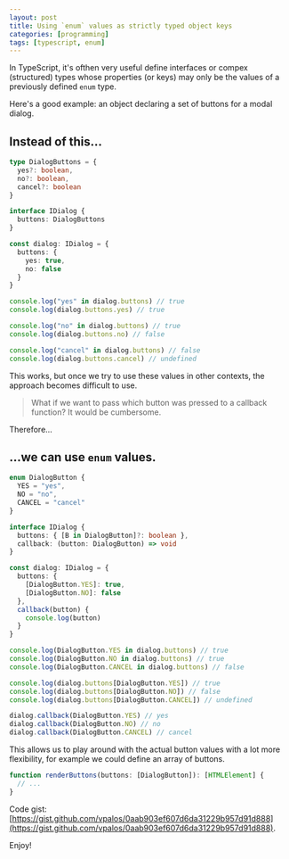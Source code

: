 ```yaml
---
layout: post
title: Using `enum` values as strictly typed object keys
categories: [programming]
tags: [typescript, enum]
---
```


In TypeScript, it's ofthen very useful define interfaces or compex (structured)
types whose properties (or keys) may only be the values of a previously defined
`enum` type.

Here's a good example: an object declaring a set of buttons for a modal dialog.

## Instead of this...

```ts
type DialogButtons = {
  yes?: boolean,
  no?: boolean,
  cancel?: boolean
}

interface IDialog {
  buttons: DialogButtons
}

const dialog: IDialog = {
  buttons: {
    yes: true,
    no: false
  }
}

console.log("yes" in dialog.buttons) // true
console.log(dialog.buttons.yes) // true

console.log("no" in dialog.buttons) // true
console.log(dialog.buttons.no) // false

console.log("cancel" in dialog.buttons) // false
console.log(dialog.buttons.cancel) // undefined
```
This works, but once we try to use these values in other contexts, the approach becomes difficult to use.

> What if we want to pass which button was pressed to a callback function? It would be cumbersome.

Therefore...

## ...we can use `enum` values.

```ts
enum DialogButton {
  YES = "yes",
  NO = "no",
  CANCEL = "cancel"
}

interface IDialog {
  buttons: { [B in DialogButton]?: boolean },
  callback: (button: DialogButton) => void
}

const dialog: IDialog = {
  buttons: {
    [DialogButton.YES]: true,
    [DialogButton.NO]: false
  },
  callback(button) {
    console.log(button)
  }
}

console.log(DialogButton.YES in dialog.buttons) // true
console.log(DialogButton.NO in dialog.buttons) // true
console.log(DialogButton.CANCEL in dialog.buttons) // false

console.log(dialog.buttons[DialogButton.YES]) // true
console.log(dialog.buttons[DialogButton.NO]) // false
console.log(dialog.buttons[DialogButton.CANCEL]) // undefined

dialog.callback(DialogButton.YES) // yes
dialog.callback(DialogButton.NO) // no
dialog.callback(DialogButton.CANCEL) // cancel
```
This allows us to play around with the actual button values with a lot more flexibility, for example we could
define an array of buttons.

```ts
function renderButtons(buttons: [DialogButton]): [HTMLElement] {
  // ...
}
```

Code gist: [https://gist.github.com/vpalos/0aab903ef607d6da31229b957d91d888](https://gist.github.com/vpalos/0aab903ef607d6da31229b957d91d888).

Enjoy!
